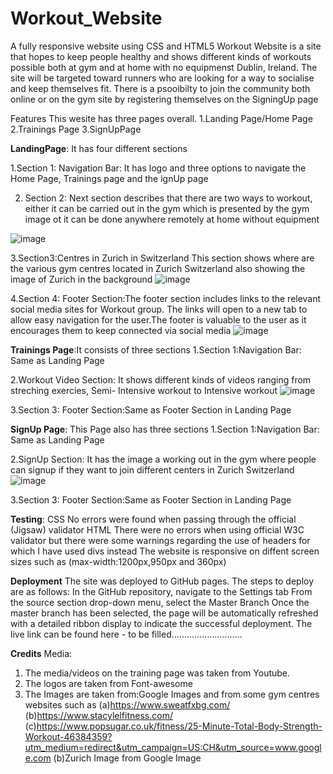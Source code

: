 # Workout_Website
A fully responsive website using CSS and HTML5 
Workout Website is a site that hopes to keep people healthy and  shows different kinds of workouts possible both at gym and at home with no equipmenst  Dublin, Ireland. The site will be targeted toward runners who are looking for a way to socialise and keep themselves fit. There is a psooibilty to join the community both online or on the gym site by registering themselves on the SigningUp page

Features
This wesite has three pages overall. 
1.Landing Page/Home Page
2.Trainings Page
3.SignUpPage

**LandingPage**: It has four different sections

1.Section 1: Navigation Bar: It has logo and three options to navigate the Home Page, Trainings page and the ignUp page

2. Section 2: Next section describes that there are two ways to workout, either it can be carried out in the gym which is presented by the gym image ot it can be done anywhere remotely at home without equipment

![image](https://user-images.githubusercontent.com/63474017/174799353-488adddd-2c0b-4d7e-be18-23f254d652d4.png)

3.Section3:Centres in Zurich in Switzerland
This section shows where are the various gym centres located in Zurich Switzerland also showing the image of Zurich in the background
![image](https://user-images.githubusercontent.com/63474017/174799827-66a3e00d-1302-494c-ba50-5380c6889290.png)

4.Section 4: Footer Section:The footer section includes links to the relevant social media sites for Workout group. The links will open to a new tab to allow easy navigation for the user.The footer is valuable to the user as it encourages them to keep connected via social media
![image](https://user-images.githubusercontent.com/63474017/174800114-3a2ff41e-3f4c-4bd9-b471-a68101ca5075.png)


**Trainings Page**:It consists of three sections
1.Section 1:Navigation Bar: Same as Landing Page

2.Workout Video Section: It shows different kinds of videos ranging from streching exercies, Semi- Intensive workout to Intensive workout
![image](https://user-images.githubusercontent.com/63474017/174803372-4c270455-582c-402f-9943-e77024710610.png)


3.Section 3: Footer Section:Same as Footer Section in Landing Page


**SignUp Page**:
This Page also has three sections
1.Section 1:Navigation Bar: Same as Landing Page

2.SignUp Section: It has the image a working out in the gym where people can signup if they want to join different centers in Zurich Switzerland
![image](https://user-images.githubusercontent.com/63474017/174803874-d4543f87-1238-4109-9418-def7c5a58ff8.png)

3.Section 3: Footer Section:Same as Footer Section in Landing Page



**Testing**:
CSS
No errors were found when passing through the official (Jigsaw) validator
HTML
There were no errors when using official W3C validator but there were some warnings regarding the use of headers for which I have used divs instead
The website is responsive on diffent screen sizes such as (max-width:1200px,950px and 360px)



**Deployment**
The site was deployed to GitHub pages. The steps to deploy are as follows:
In the GitHub repository, navigate to the Settings tab
From the source section drop-down menu, select the Master Branch
Once the master branch has been selected, the page will be automatically refreshed with a detailed ribbon display to indicate the successful deployment.
The live link can be found here - to be filled............................

**Credits**
Media:
1. The media/videos on the training page was taken from Youtube.
2. The logos are taken from Font-awesome
3. The Images are taken from:Google Images and from some gym centres websites such as 
(a)https://www.sweatfxbg.com/
(b)https://www.stacylelfitness.com/
(c)https://www.popsugar.co.uk/fitness/25-Minute-Total-Body-Strength-Workout-46384359?utm_medium=redirect&utm_campaign=US:CH&utm_source=www.google.com
(b)Zurich Image from Google Image










